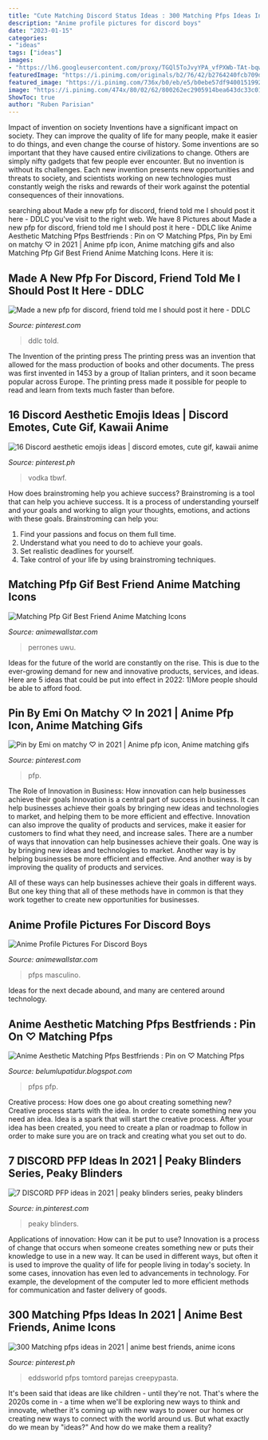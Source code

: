 ```yaml
---
title: "Cute Matching Discord Status Ideas : 300 Matching Pfps Ideas In 2021"
description: "Anime profile pictures for discord boys"
date: "2023-01-15"
categories:
- "ideas"
tags: ["ideas"]
images:
- "https://lh6.googleusercontent.com/proxy/TGQl5ToJvyYPA_vfPXWb-TAt-bqwnEz3-thjnArzs5wgAIJv8-cPtHp--fjwxw2AXLiXbklrJEfSa-32muFZQs81ydISEo1yFbw6ZiIE2gk01bGPSiHRKXZyRGd2a6Nctm3aX2SH5-ZtMQ=w1200-h630-p-k-no-nu"
featuredImage: "https://i.pinimg.com/originals/b2/76/42/b2764240fcb709de42c452d20204162d.jpg"
featured_image: "https://i.pinimg.com/736x/b0/eb/e5/b0ebe57df94001519920a5be6afe9873.jpg"
image: "https://i.pinimg.com/474x/80/02/62/800262ec2905914bea643dc33c01fac8.jpg"
ShowToc: true
author: "Ruben Parisian"
---
```



Impact of invention on society
Inventions have a significant impact on society. They can improve the quality of life for many people, make it easier to do things, and even change the course of history. Some inventions are so important that they have caused entire civilizations to change. Others are simply nifty gadgets that few people ever encounter. But no invention is without its challenges. Each new invention presents new opportunities and threats to society, and scientists working on new technologies must constantly weigh the risks and rewards of their work against the potential consequences of their innovations.

	

		
searching about Made a new pfp for discord, friend told me I should post it here - DDLC you've visit to the right web. We have 8 Pictures about Made a new pfp for discord, friend told me I should post it here - DDLC like Anime Aesthetic Matching Pfps Bestfriends : Pin on ♡ Matching Pfps, Pin by Emi on matchy ♡ in 2021 | Anime pfp icon, Anime matching gifs and also Matching Pfp Gif Best Friend Anime Matching Icons. Here it is:
		
    
## Made A New Pfp For Discord, Friend Told Me I Should Post It Here - DDLC

<img loading=lazy src="https://i.pinimg.com/736x/b0/eb/e5/b0ebe57df94001519920a5be6afe9873.jpg" onerror="this.onerror=null;this.src='https://tse2.mm.bing.net/th?id=OIP.yHLbMHz0wZA7B0FCYR46JQHaHa&amp;pid=15.1';" alt="Made a new pfp for discord, friend told me I should post it here - DDLC">

_Source: pinterest.com_

>ddlc told. 

	

The Invention of the printing press
The printing press was an invention that allowed for the mass production of books and other documents. The press was first invented in 1453 by a group of Italian printers, and it soon became popular across Europe. The printing press made it possible for people to read and learn from texts much faster than before.

    
## 16 Discord Aesthetic Emojis Ideas | Discord Emotes, Cute Gif, Kawaii Anime

<img loading=lazy src="https://i.pinimg.com/474x/68/1b/84/681b84f3c572b621ef13c27618901cc8--isometric-art-strawberry-cupcakes.jpg" onerror="this.onerror=null;this.src='https://tse2.mm.bing.net/th?id=OIP.W3F6UEPnSFhE22qRkB2eBQAAAA&amp;pid=15.1';" alt="16 Discord aesthetic emojis ideas | discord emotes, cute gif, kawaii anime">

_Source: pinterest.ph_

>vodka tbwf. 

	

How does brainstroming help you achieve success?
Brainstroming is a tool that can help you achieve success. It is a process of understanding yourself and your goals and working to align your thoughts, emotions, and actions with these goals. Brainstroming can help you: 
1. Find your passions and focus on them full time.
2. Understand what you need to do to achieve your goals.
3. Set realistic deadlines for yourself.
4. Take control of your life by using brainstroming techniques.

    
## Matching Pfp Gif Best Friend Anime Matching Icons

<img loading=lazy src="https://i.pinimg.com/originals/b0/47/98/b04798b4728cf675dbd4d5b7e862a30c.gif" onerror="this.onerror=null;this.src='https://tse3.mm.bing.net/th?id=OIP.sEeYtHKM9nXb1NW36GKjDAAAAA&amp;pid=15.1';" alt="Matching Pfp Gif Best Friend Anime Matching Icons">

_Source: animewallstar.com_

>perrones uwu. 

	

Ideas for the future of the world are constantly on the rise. This is due to the ever-growing demand for new and innovative products, services, and ideas. Here are 5 ideas that could be put into effect in 2022: 1)More people should be able to afford food. 

    
## Pin By Emi On Matchy ♡ In 2021 | Anime Pfp Icon, Anime Matching Gifs

<img loading=lazy src="https://i.pinimg.com/originals/be/12/62/be12625a82364be7c73f6b68d3beab0b.gif" onerror="this.onerror=null;this.src='https://tse4.mm.bing.net/th?id=OIP.vhJiWoI2S-fHP2to076rCwAAAA&amp;pid=15.1';" alt="Pin by Emi on matchy ♡ in 2021 | Anime pfp icon, Anime matching gifs">

_Source: pinterest.com_

>pfp. 

	

The Role of Innovation in Business: How innovation can help businesses achieve their goals
Innovation is a central part of success in business. It can help businesses achieve their goals by bringing new ideas and technologies to market, and helping them to be more efficient and effective. Innovation can also improve the quality of products and services, make it easier for customers to find what they need, and increase sales.
There are a number of ways that innovation can help businesses achieve their goals. One way is by bringing new ideas and technologies to market. Another way is by helping businesses be more efficient and effective. And another way is by improving the quality of products and services.

All of these ways can help businesses achieve their goals in different ways. But one key thing that all of these methods have in common is that they work together to create new opportunities for businesses.

    
## Anime Profile Pictures For Discord Boys

<img loading=lazy src="https://i.pinimg.com/originals/b2/76/42/b2764240fcb709de42c452d20204162d.jpg" onerror="this.onerror=null;this.src='https://tse1.mm.bing.net/th?id=OIP.Uo0K86wp9-6QDsj9hDLwgQHaHa&amp;pid=15.1';" alt="Anime Profile Pictures For Discord Boys">

_Source: animewallstar.com_

>pfps masculino. 

	

Ideas for the next decade abound, and many are centered around technology.

    
## Anime Aesthetic Matching Pfps Bestfriends : Pin On ♡ Matching Pfps

<img loading=lazy src="https://lh6.googleusercontent.com/proxy/TGQl5ToJvyYPA_vfPXWb-TAt-bqwnEz3-thjnArzs5wgAIJv8-cPtHp--fjwxw2AXLiXbklrJEfSa-32muFZQs81ydISEo1yFbw6ZiIE2gk01bGPSiHRKXZyRGd2a6Nctm3aX2SH5-ZtMQ=w1200-h630-p-k-no-nu" onerror="this.onerror=null;this.src='https://tse1.mm.bing.net/th?id=OIP.tljW_KXGHPUtQUFK4yjbNgHaFL&amp;pid=15.1';" alt="Anime Aesthetic Matching Pfps Bestfriends : Pin on ♡ Matching Pfps">

_Source: belumlupatidur.blogspot.com_

>pfps pfp. 

	

Creative process: How does one go about creating something new?
Creative process starts with the idea. In order to create something new you need an idea. Idea is a spark that will start the creative process. After your idea has been created, you need to create a plan or roadmap to follow in order to make sure you are on track and creating what you set out to do.

    
## 7 DISCORD PFP Ideas In 2021 | Peaky Blinders Series, Peaky Blinders

<img loading=lazy src="https://i.pinimg.com/474x/8c/24/ff/8c24ff2833f1bc7029631395e208b92e.jpg" onerror="this.onerror=null;this.src='https://tse1.mm.bing.net/th?id=OIP.YZ3D2l7uJctMw9oadvhTtAAAAA&amp;pid=15.1';" alt="7 DISCORD PFP ideas in 2021 | peaky blinders series, peaky blinders">

_Source: in.pinterest.com_

>peaky blinders. 

	

Applications of innovation: How can it be put to use?
Innovation is a process of change that occurs when someone creates something new or puts their knowledge to use in a new way. It can be used in different ways, but often it is used to improve the quality of life for people living in today's society. In some cases, innovation has even led to advancements in technology. For example, the development of the computer led to more efficient methods for communication and faster delivery of goods.

    
## 300 Matching Pfps Ideas In 2021 | Anime Best Friends, Anime Icons

<img loading=lazy src="https://i.pinimg.com/474x/80/02/62/800262ec2905914bea643dc33c01fac8.jpg" onerror="this.onerror=null;this.src='https://tse3.mm.bing.net/th?id=OIP.sC8DMneWdBjXgh7r2zgdSAAAAA&amp;pid=15.1';" alt="300 Matching pfps ideas in 2021 | anime best friends, anime icons">

_Source: pinterest.ph_

>eddsworld pfps tomtord parejas creepypasta. 

	

It's been said that ideas are like children - until they're not. That's where the 2020s come in - a time when we'll be exploring new ways to think and innovate, whether it's coming up with new ways to power our homes or creating new ways to connect with the world around us. But what exactly do we mean by "ideas?" And how do we make them a reality?

